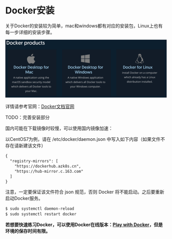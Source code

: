 # Docker安装

关于Docker的安装较为简单，mac和windows都有对应的安装包，Linux上也有每一步详细的安装步骤。

![](.gitbook/assets/docker_install.png)

详情请参考官网：[Docker文档官网](https://docs.docker.com/)

TODO：完善安装部分

国内可能在下载镜像时较慢，可以使用国内镜像加速：

以CentOS7为例，请在 /etc/docker/daemon.json 中写入如下内容（如果文件不存在请新建该文件）

```text
{
  "registry-mirrors": [
    "https://dockerhub.azk8s.cn",
    "https://hub-mirror.c.163.com"
  ]
}
```

注意，一定要保证该文件符合 json 规范，否则 Docker 将不能启动。之后要重新启动Docker服务。

```bash
$ sudo systemctl daemon-reload
$ sudo systemctl restart docker
```

**若想要快速练习Docker，可以使用Docker在线版本：**[**Play with Docker**](https://labs.play-with-docker.com/)**，但是环境的保存时间有限。**

